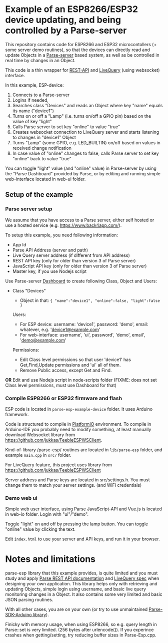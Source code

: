 # Example of an ESP8266/ESP32 device updating, and being controlled by a Parse-server

This repository contains code for ESP8266 and ESP32 microcontollers (+ some server demo routines),
so that the devices can directly read and update Objects in a [Parse-server](https://parseplatform.org/)
based system, as well as be controlled in real time by changes in an Object.

This code is a thin wrapper for [REST-API](https://docs.parseplatform.org/rest/guide/) and 
[LiveQuery](https://github.com/parse-community/parse-server/wiki/Parse-LiveQuery-Protocol-Specification)
(using websocket) interface.

In this example, ESP-device:
1. Connects to a Parse-server
2. Logins if needed, 
3. Searches class "Devices" and reads an Object where key "name" equals its name ("device1")
4. Turns on or off a "Lamp" (i.e. turns on/off a GPIO pin) based on the value of key "light"
5. Calls Parse server to set key "online" to value "true"
6. Creates websocket connection to LiveQuery server and starts listening to changes in "device1" Object
7. Turns "Lamp" (some GPIO, e.g. LED_BUILTIN) on/off based on values in received change notification
8. In case value of "online" changes to false, calls Parse server to set key "online" back to value "true"

You can toggle "light" value (and "online" value) in Parse-server by using the "Parse Dashboard" provided 
by Parse, or by editing and running simple web-interface located in web-ui folder. 


## Setup of the example

### Parse server setup

We assume that you have access to a Parse server, either self hosted or use a hosted service 
(e.g. https://www.back4app.com/).

To setup this example, you need following information:
- App Id
- Parse API Address (server and path)
- Live Query server address (if different from API address)
- REST API key (only for older than version 3 of Parse server)
- JavaScript API key (only for older than version 3 of Parse server)
- Master key, if you use Nodejs script

Use Parse-server [Dashboard](https://github.com/parse-community/parse-dashboard) to create following Class, 
Object and Users:

- Class "Devices"
  - Object in that: `{ "name":"device1", "online":false, "light":false }`

  Users:
  - For ESP device: username: 'device1', password: 'demo', email: whatever, e.g. 'device1@example.com'
  - For web-interface: username', 'ui', password', 'demo', email', 'demo@example.com'

  Permissions:
  - Edit Class level permissions so that user 'device1' has Get,Find,Update permissions
    and 'ui' all of them.
  - Remove Public access, except Get and Find.

**OR** Edit and use Nodejs script in node-scripts folder (FIXME: does not set Class level permissions,
must use Dashboard for that)

### Compile ESP8266 or ESP32 firmware and flash

ESP code is located in `parse-esp-example-device` folder. It uses Arduino framework.

Code is structured to compile in [PlatformIO](https://platformio.org/) environment. To compile in Arduino-IDE
you probably need to modify something, at least manually download Websocket library from https://github.com/jukkas/FeebleESPWSClient.

Kind-of-library /parse-esp/ routines are located in `lib/parse-esp` folder, and example `main.cpp` in `src/`
folder.

For LiveQuery feature, this project uses library from https://github.com/jukkas/FeebleESPWSClient

Server address and Parse keys are located in src/settings.h. You must change them to match your server
settings. (and WiFi credentials)

### Demo web ui

Simple web user interface, using Parse JavaScript-API and Vue.js is located in web-io folder.
Login with "ui"/"demo".

Toggle "light" on and off by pressing the lamp button. You can toggle "online" value by clicking the text.

Edit `index.html` to use your server and API keys, and run it in your browser.

# Notes and limitations

parse-esp library that this example provides, is quite limited and you must study and apply [Parse REST
API documentation](https://docs.parseplatform.org/rest/guide/) and 
[LiveQuery spec](https://github.com/parse-community/parse-server/wiki/Parse-LiveQuery-Protocol-Specification)
when designing your own application.
This library helps only with retrieving and updating Objects, simple login using username, and basic 
live query monitoring changes in a Object. It also contains some very limited and basic JSON parsing
routines.

With all other cases, you are on your own (or try to use unmaintained
[Parse-SDK-Arduino library](https://github.com/parse-community/Parse-SDK-Arduino)).

Finicky with memory usage, when using ESP8266, so e.g. query length in Parse::set is very limited.
(256 bytes after urlencode()). If you experince crashes when getting/setting, try reducing buffer
sizes in Parse-Esp.cpp.
